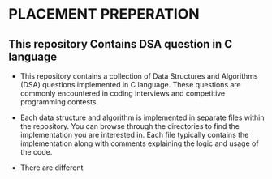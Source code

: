 # PLACEMENT PREPERATION

## This repository Contains DSA question in C language
- This repository contains a collection of Data Structures and Algorithms (DSA) questions implemented in C language. These questions are commonly encountered in coding interviews and competitive programming contests.

- Each data structure and algorithm is implemented in separate files within the repository. You can browse through the directories to find the implementation you are interested in. Each file typically contains the implementation along with comments explaining the logic and usage of the code.

- There are different
